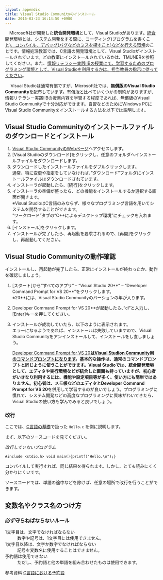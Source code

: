 ```yaml
---
layout: appendix
title: Visual Studio Communityのインストール
date: 2015-03-23 16:14:50 +0900
---
```


  　Microsoft社が開発した**統合開発環境**として、Visual Studioがあります。<ins>統合開発環境とは、システム開発をする際に、コーディング(プログラムを書くこと)、コンパイル、デバッグ(バグなどのミスを探すこと)などを行える環境</ins>のことです。情報処理教室では、C言語の開発環境として、Visual Studioがインストールされています。どの教室にインストールされているかは、TMUNERを参照してください。また、<ins>情報リテラシー実践IIBの授業にて、学習するためのプログラミング環境として、Visual Studioを利用するかは、担当教員の指示に従ってください</ins>。
   
 　 Visual Studioは通常有償ですが、Microsoft社では、**無償版のVisual Studio Community**を配布しています。有償版と比べていくつかの制約がありますが、情報リテラシー実践IIBの授業内容を学習する程度であれば、無償版のVisual Studio Communityで十分対応ができます。自習などのためにWindows PCにVisual Studio Communityをインストールする方法を以下では説明します。

Visual Studio Communityのインストールファイルのダウンロードとインストール
----------------

1. [Visual Studio CommunityのWebページ](https://visualstudio.microsoft.com/ja/vs/community/)へアクセスします。
1. [Visual Studioのダウンロード]をクリックし、任意のフォルダへインストールファイルをダウンロードします。
1. ダウンロードしたインストールファイルをダブルクリックします。<br />
通常、特に変更や指定をしていなければ、”ダウンロード”フォルダにインストールファイルはダウンロードされています。
1. インストーラが起動したら、[続行]をクリックします。
1. インストーラの準備が整ったら、どの機能をインストールするか選択する画面が開きます。<br />
※Visual StudioはC言語のみならず、様々なプログラミング言語を用いてシステムを開発することができます。<br />
“ワークロード”タブの“C++によるデスクトップ環境”にチェックを入れます。
1. [インストール]をクリックします。
1.	インストールが完了したら、再起動を要求されるので、[再開]をクリックし、再起動してください。

Visual Studio Communityの動作確認
----------------
   インストールし、再起動が完了したら、正常にインストールが終わったか、動作を確認しましょう。
1. [スタート]から”すべてのアプリ” – “Visual Studio 20**” – “Developer Command Prompt for VS 20**”をクリックします。<br />
※20**には、Visual Studio Communityのバーションの年が入ります。
1. Developer Command Prompt for VS 20**が起動したら、”cl”と入力し、[Enter]キーを押してください。
1. インストールが成功していたら、以下のように表示されます。<br />
エラーになるようであれば、インストールは失敗していますので、Visual Studio Communityをアンインストールして、インストールをし直しましょう。

   <ins>Developer Command Prompt for VS 20**はVisual Studion Community用のコマンドプロンプトになります</ins>。基本的な操作は、通常のコマンドプロンプトと同じように使うことができます。Visual Studioでは、統合開発環境として、エディタや実行環境などが統合した画面も持っていますが、初心者がいきなり利用するには、機能や設定項目等が多く、使い方にも簡単ではありません。初心者は、メモ帳などのエディタとDeveloper Command Prompt for VS 20**を併用して学習するのが良いでしょう。プログラミングに慣れて、システム開発などの高度なプログラミングに興味がわいてきたら、Visual Studioの使い方も学んでみると良いでしょう。


### 改行

ここでは、[C言語の基礎](../basic/01/)で扱った `Hello.c` を例に説明します。

まず、以下のソースコードを見てください。

*改行していないプログラム*


    #include <stdio.h> void main(){printf("Hello.\n");}

コンパイルして実行すれば、同じ結果を得られます。しかし、とても読みにくく分かりにくいです。

ソースコードでは、単語の途中などを除けば、任意の場所で改行を行うことができます。


変数名やクラス名のつけ方
------------------------

### 必ず守らねばならないルール

<dl>
<dt>1文字目は、文字でなければならない</t>
<dd>数字や記号は、1文字目には使用できません。</dd>
<dt>1文字目以降は、文字か数字でなければならない</dt>
<dd>記号を変数名に使用することはできません。</dd>
<dt>予約語は使用できない</dt>
<dd>ただし、予約語と他の単語を組み合わせたものは使用できます。</dd>

<span class="label label-info">参考資料</span> [C言語における予約語](./keyword.html)

